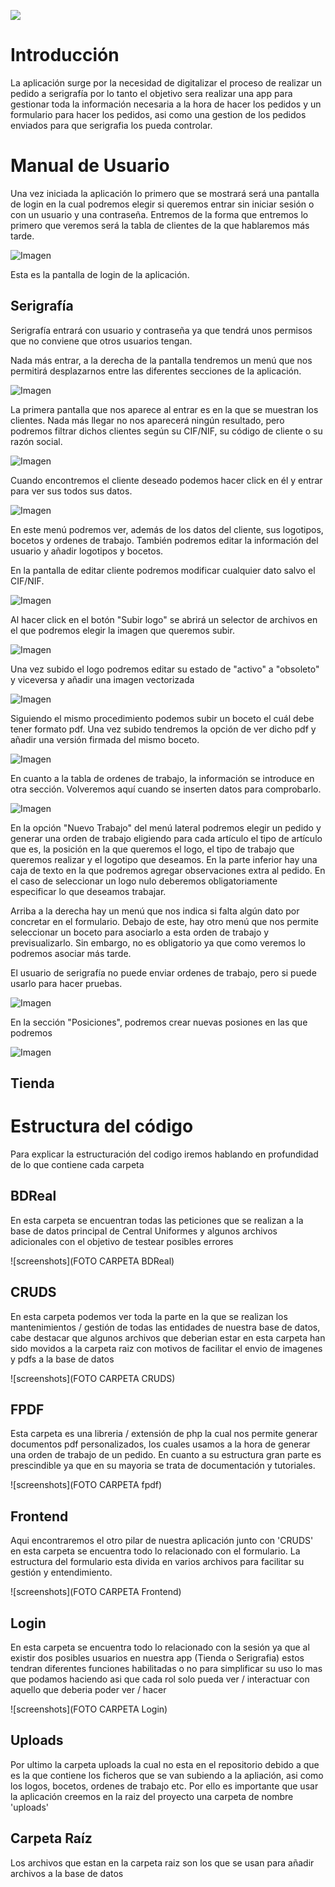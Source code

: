 ![](./login/cu.png)

# Introducción

La aplicación surge por la necesidad de digitalizar el proceso de realizar un pedido a serigrafía por lo tanto el objetivo sera realizar una app para gestionar toda la información necesaria a la hora de hacer los pedidos y un formulario para hacer los pedidos, asi como una gestion de los pedidos enviados para que serigrafia los pueda controlar.


# Manual de Usuario 

Una vez iniciada la aplicación lo primero que se mostrará será una pantalla de login en la cual podremos elegir si queremos entrar sin iniciar sesión o con un usuario y una contraseña. Entremos de la forma que entremos lo primero que veremos será la tabla de clientes de la que hablaremos más tarde.

![Imagen](./screenshoots/pantallalogin.png)

Esta es la pantalla de login de la aplicación.

## Serigrafía 

Serigrafía entrará con usuario y contraseña ya que tendrá unos permisos que no conviene que otros usuarios tengan.

Nada más entrar, a la derecha de la pantalla tendremos un menú que nos permitirá desplazarnos entre las diferentes secciones de la aplicación.

![Imagen](./screenshoots/menulateral.png)

La primera pantalla que nos aparece al entrar es en la que se muestran los clientes. Nada más llegar no nos aparecerá ningún resultado, pero podremos filtrar dichos clientes según su CIF/NIF, su código de cliente o su razón social.

![Imagen](./screenshoots/menuclientes.png)

Cuando encontremos el cliente deseado podemos hacer click en él y entrar para ver sus todos sus datos.

![Imagen](./screenshoots/datoscliente.png)

En este menú podremos ver, además de los datos del cliente, sus logotipos, bocetos y ordenes de trabajo. También podremos editar la información del usuario y añadir logotipos y bocetos.

En la pantalla de editar cliente podremos modificar cualquier dato salvo el CIF/NIF.

![Imagen](./screenshoots/editarcliente.png)

Al hacer click en el botón "Subir logo" se abrirá un selector de archivos en el que podremos elegir la imagen que queremos subir.

![Imagen](./screenshoots/subirlogo.png)

Una vez subido el logo podremos editar su estado de "activo" a "obsoleto" y viceversa y añadir una imagen vectorizada

![Imagen](./screenshoots/tablalogos.png)

Siguiendo el mismo procedimiento podemos subir un boceto el cuál debe tener formato pdf. Una vez subido tendremos la opción de ver dicho pdf y añadir una versión firmada del mismo boceto.

![Imagen](./screenshoots/subirboceto.png)

En cuanto a la tabla de ordenes de trabajo, la información se introduce en otra sección. Volveremos aquí cuando se inserten datos para comprobarlo.

![Imagen](./screenshoots/tablaordenesserigrafia.png)

En la opción "Nuevo Trabajo" del menú lateral podremos elegir un pedido y generar una orden de trabajo eligiendo para cada artículo el tipo de artículo que es, la posición en la que queremos el logo, el tipo de trabajo que queremos realizar y el logotipo que deseamos. En la parte inferior hay una caja de texto en la que podremos agregar observaciones extra al pedido. En el caso de seleccionar un logo nulo deberemos obligatoriamente especificar lo que deseamos trabajar.

Arriba a la derecha hay un menú que nos indica si falta algún dato por concretar en el formulario. Debajo de este, hay otro menú que nos permite seleccionar un boceto para asociarlo a esta orden de trabajo y previsualizarlo. Sin embargo, no es obligatorio ya que como veremos lo podremos asociar más tarde.

El usuario de serigrafía no puede enviar ordenes de trabajo, pero si puede usarlo para hacer pruebas.

![Imagen](./screenshoots/formularioseri.png)

En la sección "Posiciones", podremos crear nuevas posiones en las que podremos 

![Imagen](./screenshoots/tablaposiciones.png)



## Tienda


# Estructura del código

Para explicar la estructuración del codigo iremos hablando en profundidad de lo que contiene cada carpeta

## BDReal
En esta carpeta se encuentran todas las peticiones que se realizan a la base de datos principal de Central Uniformes y algunos archivos adicionales con el objetivo de testear posibles errores

![screenshots](FOTO CARPETA BDReal)

## CRUDS
En esta carpeta podemos ver toda la parte en la que se realizan los mantenimientos / gestión de todas las entidades de nuestra base de datos, cabe destacar que algunos archivos que deberian estar en esta carpeta han sido movidos a la carpeta raiz con motivos de facilitar el envio de imagenes y pdfs a la base de datos

![screenshots](FOTO CARPETA CRUDS)

## FPDF
Esta carpeta es una libreria / extensión de php la cual nos permite generar documentos pdf personalizados, los cuales usamos a la hora de generar una orden de trabajo de un pedido. En cuanto a su estructura gran parte es prescindible ya que en su mayoria se trata de documentación y tutoriales.

![screenshots](FOTO CARPETA fpdf)

## Frontend
Aqui encontraremos el otro pilar de nuestra aplicación junto con 'CRUDS' en esta carpeta se encuentra todo lo relacionado con el formulario. La estructura del formulario esta divida en varios archivos para facilitar su gestión y entendimiento.

![screenshots](FOTO CARPETA Frontend)

## Login
En esta carpeta se encuentra todo lo relacionado con la sesión ya que al existir dos posibles usuarios en nuestra app (Tienda o Serigrafia) estos tendran diferentes funciones habilitadas o no para simplificar su uso lo mas que podamos haciendo asi que cada rol solo pueda ver / interactuar con aquello que deberia poder ver / hacer

![screenshots](FOTO CARPETA Login)

## Uploads
Por ultimo la carpeta uploads la cual no esta en el repositorio debido a que es la que contiene los ficheros que se van subiendo a la apliación, asi como los logos, bocetos, ordenes de trabajo etc. Por ello es importante que usar la aplicación creemos en la raiz del proyecto una carpeta de nombre 'uploads'


## Carpeta Raíz
Los archivos que estan en la carpeta raiz son los que se usan para añadir archivos a la base de datos